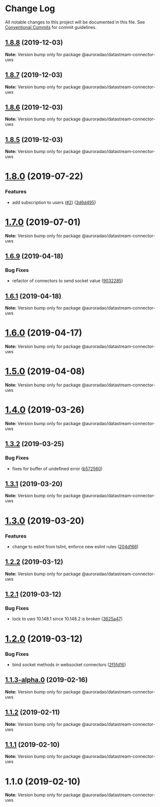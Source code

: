 # Change Log

All notable changes to this project will be documented in this file.
See [Conventional Commits](https://conventionalcommits.org) for commit guidelines.

## [1.8.8](https://github.com/AuroraDAO/datastream-client-js/compare/v1.8.7...v1.8.8) (2019-12-03)

**Note:** Version bump only for package @auroradao/datastream-connector-uws





## [1.8.7](https://github.com/AuroraDAO/datastream-client-js/compare/v1.8.6...v1.8.7) (2019-12-03)

**Note:** Version bump only for package @auroradao/datastream-connector-uws





## [1.8.6](https://github.com/AuroraDAO/datastream-client-js/compare/v1.8.5...v1.8.6) (2019-12-03)

**Note:** Version bump only for package @auroradao/datastream-connector-uws





## [1.8.5](https://github.com/AuroraDAO/datastream-client-js/compare/v1.8.4...v1.8.5) (2019-12-03)

**Note:** Version bump only for package @auroradao/datastream-connector-uws





# [1.8.0](https://github.com/AuroraDAO/datastream-client-js/compare/v1.6.9...v1.8.0) (2019-07-22)


### Features

* add subscription to users ([#2](https://github.com/AuroraDAO/datastream-client-js/issues/2)) ([3d6d495](https://github.com/AuroraDAO/datastream-client-js/commit/3d6d495))





# [1.7.0](https://github.com/AuroraDAO/datastream-client-js/compare/v1.6.9...v1.7.0) (2019-07-01)

**Note:** Version bump only for package @auroradao/datastream-connector-uws





## [1.6.9](https://github.com/AuroraDAO/datastream-client-js/compare/v1.6.8...v1.6.9) (2019-04-18)


### Bug Fixes

* refactor of connectors to send socket value ([9032285](https://github.com/AuroraDAO/datastream-client-js/commit/9032285))





## [1.6.1](https://github.com/AuroraDAO/datastream-client-js/compare/v1.6.0...v1.6.1) (2019-04-18)

**Note:** Version bump only for package @auroradao/datastream-connector-uws





# [1.6.0](https://github.com/AuroraDAO/datastream-client-js/compare/v1.5.0...v1.6.0) (2019-04-17)

**Note:** Version bump only for package @auroradao/datastream-connector-uws





# [1.5.0](https://github.com/AuroraDAO/datastream-client-js/compare/v1.4.1...v1.5.0) (2019-04-08)

**Note:** Version bump only for package @auroradao/datastream-connector-uws





# [1.4.0](https://github.com/AuroraDAO/datastream-client-js/compare/v1.3.2...v1.4.0) (2019-03-26)

**Note:** Version bump only for package @auroradao/datastream-connector-uws





## [1.3.2](https://github.com/AuroraDAO/datastream-client-js/compare/v1.3.1...v1.3.2) (2019-03-25)


### Bug Fixes

* fixes for buffer of undefined error ([b572560](https://github.com/AuroraDAO/datastream-client-js/commit/b572560))





## [1.3.1](https://github.com/AuroraDAO/datastream-client-js/compare/v1.3.0...v1.3.1) (2019-03-20)

**Note:** Version bump only for package @auroradao/datastream-connector-uws





# [1.3.0](https://github.com/AuroraDAO/datastream-client-js/compare/v1.2.2...v1.3.0) (2019-03-20)


### Features

* change to eslint from tslint, enforce new eslint rules ([204d166](https://github.com/AuroraDAO/datastream-client-js/commit/204d166))





## [1.2.2](https://github.com/AuroraDAO/datastream-client-js/compare/v1.2.1...v1.2.2) (2019-03-12)

**Note:** Version bump only for package @auroradao/datastream-connector-uws

## [1.2.1](https://github.com/AuroraDAO/datastream-client-js/compare/v1.2.0...v1.2.1) (2019-03-12)

### Bug Fixes

- lock to uws 10.148.1 since 10.148.2 is broken ([3625a47](https://github.com/AuroraDAO/datastream-client-js/commit/3625a47))

# [1.2.0](https://github.com/AuroraDAO/datastream-client-js/compare/v1.1.3...v1.2.0) (2019-03-12)

### Bug Fixes

- bind socket methods in websocket connectors ([2f5fd16](https://github.com/AuroraDAO/datastream-client-js/commit/2f5fd16))

## [1.1.3-alpha.0](https://github.com/AuroraDAO/datastream-client-js/compare/v1.1.2...v1.1.3-alpha.0) (2019-02-16)

**Note:** Version bump only for package @auroradao/datastream-connector-uws

## [1.1.2](https://github.com/AuroraDAO/datastream-client-js/compare/v1.1.1...v1.1.2) (2019-02-11)

**Note:** Version bump only for package @auroradao/datastream-connector-uws

## [1.1.1](https://github.com/AuroraDAO/datastream-client-js/compare/v1.1.0...v1.1.1) (2019-02-10)

**Note:** Version bump only for package @auroradao/datastream-connector-uws

# 1.1.0 (2019-02-10)

**Note:** Version bump only for package @auroradao/datastream-connector-uws
